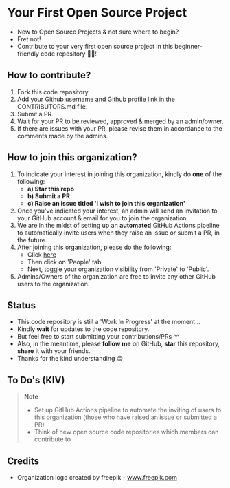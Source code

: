 # Your First Open Source Project
- New to Open Source Projects & not sure where to begin?
- Fret not!
- Contribute to your very first open source project in this beginner-friendly code repository 👨‍💻!

## How to contribute?
1. Fork this code repository.
2. Add your Github username and Github profile link in the CONTRIBUTORS.md file.
3. Submit a PR.
4. Wait for your PR to be reviewed, approved & merged by an admin/owner.
5. If there are issues with your PR, please revise them in accordance to the comments made by the admins.

## How to join this organization?
1. To indicate your interest in joining this organization, kindly do **one** of the following:
    - **a) Star this repo**
    - **b) Submit a PR**
    - **c) Raise an issue titled 'I wish to join this organization'**
2. Once you've indicated your interest, an admin will send an invitation to your GitHub account & email for you to join the organization.
3. We are in the midst of setting up an **automated** GitHub Actions pipeline to automatically invite users when they raise an issue or submit a PR, in the future.
4. After joining this organization, please do the following:
    - Click [here](https://github.com/Your-First-Open-Source-Project)
    - Then click on 'People' tab
    - Next, toggle your organization visibility from 'Private' to 'Public'.
5. Admins/Owners of the organization are free to invite any other GitHub users to the organization.

## Status
- This code repository is still a 'Work In Progress' at the moment...
- Kindly **wait** for updates to the code repository.
- But feel free to start submitting your contributions/PRs ^^
- Also, in the meantime, please **follow me** on GitHub, **star** this repository, **share** it with your friends.
- Thanks for the kind understanding 😊

## To Do's (KIV)
> **Note**
> - Set up GitHub Actions pipeline to automate the inviting of users to this organization (those who have raised an issue or submitted a PR)
> - Think of new open source code repositories which members can contribute to

## Credits
- Organization logo created by freepik - <a href="https://www.freepik.com/vectors/html">www.freepik.com</a>
